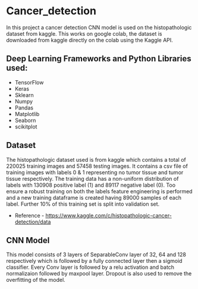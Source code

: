 # Cancer_detection
In this project a cancer detection CNN model is used on the histopathologic dataset from kaggle. This works on google colab, the dataset is downloaded from kaggle directly on the colab using the Kaggle API.
## Deep Learning  Frameworks and  Python Libraries used:
- TensorFlow
- Keras
- Sklearn
- Numpy
- Pandas
- Matplotlib
- Seaborn
- scikitplot
## Dataset ##
The histopathologic dataset used is from kaggle which contains a total of 220025 training images and 57458 testing images. It contains a csv file of training images with labels 0 & 1 representing no tumor tissue and tumor tissue respectively. The training data has a non-uniform distribution of labels with 130908 positive label (1) and 89117 negative label (0). Too ensure a robust training on both the labels feature engineering is performed and a new training dataframe is created having 89000 samples of each label. Further 10% of this training set is split into validation set.
- Reference - https://www.kaggle.com/c/histopathologic-cancer-detection/data
## CNN Model ##
This model consists of 3 layers of SeparableConv layer of 32, 64 and 128 respectively which is followed by a fully connected layer then a sigmoid classifier. Every Conv layer is followed by a relu activation and batch normalizaion followed by maxpool layer. Dropout is also used to remove the overfitting of the model.

